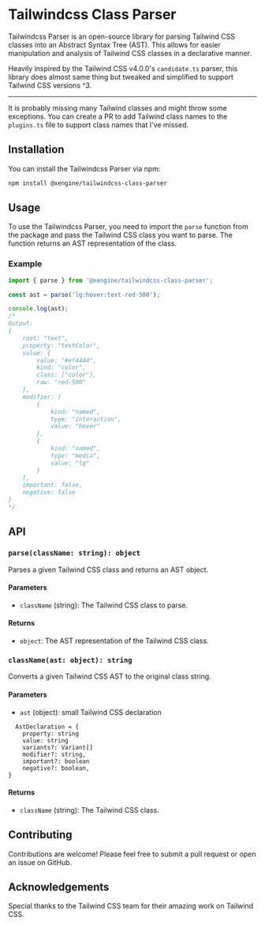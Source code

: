 # Tailwindcss Class Parser

Tailwindcss Parser is an open-source library for parsing Tailwind CSS classes into an Abstract Syntax Tree (AST). This allows for easier manipulation and analysis of Tailwind CSS classes in a declarative manner.

Heavily inspired by the Tailwind CSS v4.0.0's ```candidate.ts``` parser, this library does almost same thing but tweaked and simplified to support Tailwind CSS versions ^3.

------------

It is probably missing many Tailwind classes and might throw some exceptions. You can create a PR to add Tailwind class names to the `plugins.ts` file to support class names that I've missed.

## Installation

You can install the Tailwindcss Parser via npm:

```bash
npm install @xengine/tailwindcss-class-parser
```

## Usage

To use the Tailwindcss Parser, you need to import the `parse` function from the package and pass the Tailwind CSS class you want to parse. The function returns an AST representation of the class.

### Example

```javascript
import { parse } from '@xengine/tailwindcss-class-parser';

const ast = parse('lg:hover:text-red-500');

console.log(ast);
/*
Output:
{
    root: "text",
    property: "textColor",
    value: {
        value: "#ef4444",
        kind: "color",
        class: ["color"],
        raw: "red-500"
    },
    modifier: [
        {
            kind: "named",
            type: "interaction",
            value: "hover"
        },
        {
            kind: "named",
            type: "media",
            value: "lg"
        }
    ],
    important: false,
    negative: false
}
*/
```

## API

### `parse(className: string): object`

Parses a given Tailwind CSS class and returns an AST object.

#### Parameters

- `className` (string): The Tailwind CSS class to parse.

#### Returns

- `object`: The AST representation of the Tailwind CSS class.

### `className(ast: object): string`

Converts a given Tailwind CSS AST to the original class string.
#### Parameters

- `ast` (object): small Tailwind CSS declaration
```
  AstDeclaration = {
    property: string
    value: string
    variants?: Variant[]
    modifier?: string,
    important?: boolean
    negative?: boolean,
}
  ```
#### Returns

- `className` (string): The Tailwind CSS class.

## Contributing

Contributions are welcome! Please feel free to submit a pull request or open an issue on GitHub.

## Acknowledgements

Special thanks to the Tailwind CSS team for their amazing work on Tailwind CSS.
